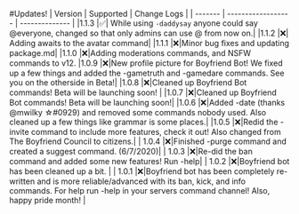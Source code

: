 #Updates!
| Version | Supported          | Change Logs                                      |
| ------- | ------------------ | --------------                                   |
|1.1.3    |:white_check_mark:| While using `-daddysay` anyone could say @everyone, changed so that only admins can use @ from now on.|
|1.1.2    |:x:| Adding awaits to the avatar command| 
|1.1.1    |:x:|Minor bug fixes and updating package.md|
|1.1.0    |:x:|Adding moderations commands, and NSFW commands to v12.
|1.0.9    |:x:|New profile picture for Boyfriend Bot! We fixed up a few things and added the -gametruth and -gamedare commands. See you on the otherside in Beta!|
|1.0.8    |:x:|Cleaned up Boyfriend Bot commands! Beta will be launching soon! |
|1.0.7    |:x:|Cleaned up Boyfriend Bot commands! Beta will be launching soon!|
|1.0.6    |:x:|Added -date (thanks @mwilky ☆#0929) and removed some commands nobody used. Also cleaned up a few things like grammar is some places.|
|1.0.5    |:x:|Redid the -invite command to include more features, check it out! Also changed from The Boyfriend Council to citizens.|
| 1.0.4   |:x:|Finished -purge command and created a suggest command. (6/7/2020)|
| 1.0.3   |:x:|Re-did the ban command and added some new features! Run -help|
| 1.0.2   |:x:|Boyfriend bot has been cleaned up a bit.                                   |
| 1.0.1   |:x:|Boyfriend bot has been completely re-written and is more reliable/advanced with its ban, kick, and info commands. For help run -help in your servers command channel! Also, happy pride month!               |
